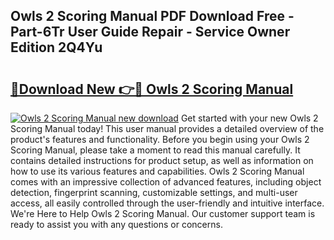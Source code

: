 ## Owls 2 Scoring Manual PDF Download Free - Part-6Tr User Guide Repair - Service Owner Edition 2Q4Yu

# <h2><a href="http://bc37192.oget.top/?id=Owls+2+Scoring+Manual">🔗Download New 👉🔴 Owls 2 Scoring Manual</a></h2>

[![Owls 2 Scoring Manual new download](https://i.imgur.com/5g1atiW.png)](http://bc37192.oget.top/?id=Owls+2+Scoring+Manual)
Get started with your new Owls 2 Scoring Manual today! This user manual provides a detailed overview of the product's features and functionality. Before you begin using your Owls 2 Scoring Manual, please take a moment to read this manual carefully. It contains detailed instructions for product setup, as well as information on how to use its various features and capabilities. Owls 2 Scoring Manual comes with an impressive collection of advanced features, including object detection, fingerprint scanning, customizable settings, and multi-user access, all easily controlled through the user-friendly and intuitive interface. We're Here to Help Owls 2 Scoring Manual. Our customer support team is ready to assist you with any questions or concerns.
